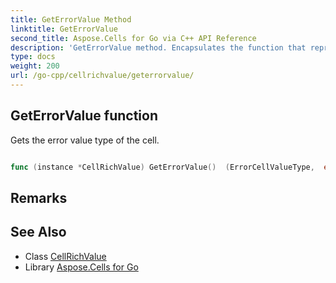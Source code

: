 ```yaml
---
title: GetErrorValue Method 
linktitle: GetErrorValue
second_title: Aspose.Cells for Go via C++ API Reference
description: 'GetErrorValue method. Encapsulates the function that represents geterrorvalue in Go.'
type: docs
weight: 200
url: /go-cpp/cellrichvalue/geterrorvalue/
---
```


## GetErrorValue function

Gets the error value type of the cell.

```go

func (instance *CellRichValue) GetErrorValue()  (ErrorCellValueType,  error) 

```

## Remarks


## See Also

* Class [CellRichValue](../)
* Library [Aspose.Cells for Go](../../)

